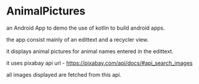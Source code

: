 # AnimalPictures
an Android App to demo the use of kotlin to build android apps.


the app consist mainly of an edittext and a recycler view.

it displays animal pictures for animal names entered in the edittext.

it uses pixabay api 
url - https://pixabay.com/api/docs/#api_search_images

all images displayed are fetched from this api.
